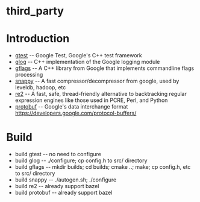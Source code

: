 # third_party

# Introduction
* [gtest](https://github.com/google/googletest) -- Google Test, Google's C++ test framework
* [glog](https://github.com/google/glog) -- C++ implementation of the Google logging module
* [gflags](https://github.com/gflags/gflags) -- A C++ library from Google that implements commandline flags processing
* [snappy](https://github.com/google/snappy) -- A fast compressor/decompressor from google, used by leveldb, hadoop, etc
* [re2](https://github.com/google/re2) -- A fast, safe, thread-friendly alternative to backtracking regular expression engines like those used in PCRE, Perl, and Python
* [protobuf](https://github.com/google/protobuf) -- Google's data interchange format https://developers.google.com/protocol-buffers/

# Build
* build gtest -- no need to configure
* build glog -- ./configure; cp config.h to src/ directory
* build gflags -- mkdir builds; cd builds; cmake ..; make; cp config.h, etc to src/ directory
* build snappy -- ./autogen.sh; ./configure
* build re2 -- already support bazel
* build protobuf -- already support bazel

